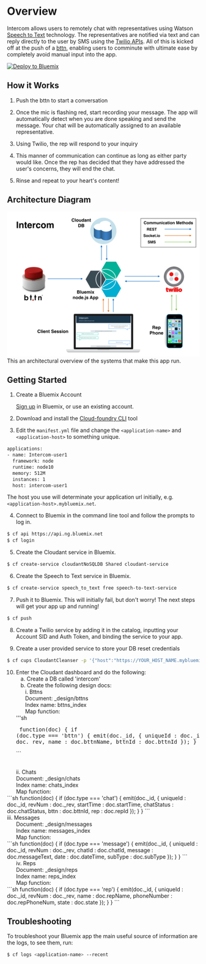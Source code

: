 # Overview

Intercom allows users to remotely chat with representatives using Watson [Speech to Text][speech_text_url] technology. The representatives are notified via text and can reply directly to the user by SMS using the [Twilio APIs][twilio_url]. All of this is kicked off at the push of a [bttn][bttn_url], enabling users to comminute with ultimate ease by completely avoid manual input into the app.

[![Deploy to Bluemix](https://bluemix.net/deploy/button.png)](https://bluemix.net/deploy?repository=https://github.com/IBM-Bluemix/intercom-nodejs)

## How it Works

1. Push the bttn to start a conversation

2. Once the mic is flashing red, start recording your message. The app will automatically detect when you are done speaking and send the message. Your chat will be automatically assigned to an available representative.

3. Using Twilio, the rep will respond to your inquiry

4. This manner of communication can continue as long as either party would like. Once the rep has decided that they have addressed the user's concerns, they will end the chat.

5. Rinse and repeat to your heart's content!

## Architecture Diagram

<img src="https://raw.githubusercontent.com/IBM-Bluemix/intercom-nodejs/master/public/images/diagram.png" width="650px"><br>This an architectural overview of the systems that make this app run.<br>

## Getting Started

1. Create a Bluemix Account

    [Sign up][sign_up_url] in Bluemix, or use an existing account.

2. Download and install the [Cloud-foundry CLI][cloud_foundry_url] tool

3. Edit the `manifest.yml` file and change the `<application-name>` and `<application-host>` to something unique.
  ```none
  applications:
  - name: Intercom-user1
    framework: node
    runtime: node10
    memory: 512M
    instances: 1
    host: intercom-user1
  ```
  The host you use will determinate your application url initially, e.g. `<application-host>.mybluemix.net`.

4. Connect to Bluemix in the command line tool and follow the prompts to log in.
  ```sh
  $ cf api https://api.ng.bluemix.net
  $ cf login
  ```

5. Create the Cloudant service in Bluemix.
  ```sh
  $ cf create-service cloudantNoSQLDB Shared cloudant-service
  ```

6. Create the Speech to Text service in Bluemix.
  ```sh
  $ cf create-service speech_to_text free speech-to-text-service
  ```

7. Push it to Bluemix. This will initially fail, but don't worry! The next steps will get your app up and running!
  ```sh
  $ cf push
  ```

8. Create a Twilio service by adding it in the catalog, inputting your Account SID and Auth Token, and binding the service to your app.

9. Create a user provided service to store your DB reset credentials
  ```sh
  $ cf cups CloudantCleanser -p '{"host":"https://YOUR_HOST_NAME.mybluemix.net/db/reset","username":"YOUR_USER_NAME","password":"YOUR_PASSWORD"}'
  ```
10. Enter the Cloudant dashboard and do the following:<br>
&nbsp;&nbsp;&nbsp;a. Create a DB called 'intercom'<br>
&nbsp;&nbsp;&nbsp;b. Create the following design docs:<br>
&nbsp;&nbsp;&nbsp;&nbsp;&nbsp;&nbsp;i. Bttns<br>
&nbsp;&nbsp;&nbsp;&nbsp;&nbsp;&nbsp;Document: _design/bttns<br>
&nbsp;&nbsp;&nbsp;&nbsp;&nbsp;&nbsp;Index name: bttns_index<br>
&nbsp;&nbsp;&nbsp;&nbsp;&nbsp;&nbsp;Map function:<br>
      '''sh<pre>
      function(doc) {
        if (doc.type === 'bttn') {
          emit(doc._id, {
            uniqueId : doc._id,
            revNum : doc._rev,
            name : doc.bttnName,
            bttnId : doc.bttnId
          });
        }
      }
      </pre>```
<br>
&nbsp;&nbsp;&nbsp;&nbsp;&nbsp;&nbsp;ii. Chats<br>
&nbsp;&nbsp;&nbsp;&nbsp;&nbsp;&nbsp;Document: _design/chats<br>
&nbsp;&nbsp;&nbsp;&nbsp;&nbsp;&nbsp;Index name: chats_index<br>
&nbsp;&nbsp;&nbsp;&nbsp;&nbsp;&nbsp;Map function:<br>
      ```sh
      function(doc) {
        if (doc.type === 'chat') {
          emit(doc._id, {
            uniqueId : doc._id,
            revNum : doc._rev,
            startTime : doc.startTime,
            chatStatus : doc.chatStatus,
            bttn : doc.bttnId,
            rep : doc.repId
          });
        }
      }
      ```
<br>
    iii. Messages<br>
&nbsp;&nbsp;&nbsp;&nbsp;&nbsp;&nbsp;Document: _design/messages<br>
&nbsp;&nbsp;&nbsp;&nbsp;&nbsp;&nbsp;Index name: messages_index<br>
&nbsp;&nbsp;&nbsp;&nbsp;&nbsp;&nbsp;Map function:<br>
      ```sh
      function(doc) {
          if (doc.type === 'message') {
            emit(doc._id, {
              uniqueId : doc._id,
              revNum : doc._rev,
              chatId : doc.chatId,
              message : doc.messageText,
              date : doc.dateTime,
              subType : doc.subType
            });
          }
      }
      ```
<br>
&nbsp;&nbsp;&nbsp;&nbsp;&nbsp;&nbsp;iv. Reps<br>
&nbsp;&nbsp;&nbsp;&nbsp;&nbsp;&nbsp;Document: _design/reps<br>
&nbsp;&nbsp;&nbsp;&nbsp;&nbsp;&nbsp;Index name: reps_index<br>
&nbsp;&nbsp;&nbsp;&nbsp;&nbsp;&nbsp;Map function:<br>
      ```sh
      function(doc) {
        if (doc.type === 'rep') {
          emit(doc._id, {
            uniqueId : doc._id,
            revNum : doc._rev,
            name : doc.repName,
            phoneNumber : doc.repPhoneNum,
            state : doc.state
          });
        }
      }
      ```

## Troubleshooting

To troubleshoot your Bluemix app the main useful source of information are the logs, to see them, run:

  ```sh
  $ cf logs <application-name> --recent
  ```

[speech_text_url]: https://www.ibm.com/smarterplanet/us/en/ibmwatson/developercloud/speech-to-text.html
[twilio_url]: https://www.twilio.com/docs/api
[bttn_url]: http://bt.tn/
[sign_up_url]: https://apps.admin.ibmcloud.com/manage/trial/bluemix.html
[cloud_foundry_url]: https://github.com/cloudfoundry/cli
